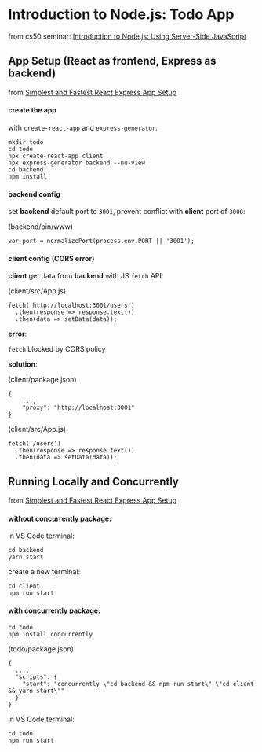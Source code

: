 # Introduction to Node.js: Todo App

from cs50 seminar: [Introduction to Node.js: Using Server-Side JavaScript](https://cdn.cs50.net/2022/fall/seminars/node/node_slides.pdf)

## App Setup (React as frontend, Express as backend)

from [Simplest and Fastest React Express App Setup](https://medium.com/@ABiasedHypocrite/simplest-and-fastest-react-express-app-setup-8497ed8db0d1)

#### create the app 

with `create-react-app` and `express-generator`:

```
mkdir todo
cd todo
npx create-react-app client
npx express-generator backend --no-view
cd backend
npm install
```

#### backend config

set **backend** default port  to `3001`, prevent conflict with **client** port of `3000`:

(backend/bin/www)

```
var port = normalizePort(process.env.PORT || '3001');
```

#### client config (CORS error)

**client** get data from **backend** with JS `fetch` API

(client/src/App.js)
```
fetch('http://localhost:3001/users')
  .then(response => response.text())
  .then(data => setData(data));
```

**error**: 

`fetch` blocked by CORS policy

**solution**:

(client/package.json)
```
{
    ...,
    "proxy": "http://localhost:3001"
}
```

(client/src/App.js)
```
fetch('/users')
  .then(response => response.text())
  .then(data => setData(data));
```

## Running Locally and Concurrently

from [Simplest and Fastest React Express App Setup](https://medium.com/@ABiasedHypocrite/simplest-and-fastest-react-express-app-setup-8497ed8db0d1)

#### without concurrently package:

in VS Code terminal:
```
cd backend
yarn start
```

create a new terminal:
```
cd client
npm run start
```

#### with concurrently package:

```
cd todo
npm install concurrently
```

(todo/package.json)
```
{
  ...,
  "scripts": {
    "start": "concurrently \"cd backend && npm run start\" \"cd client && yarn start\""
  }
}
```

in VS Code terminal:
```
cd todo
npm run start
```
